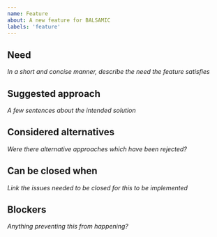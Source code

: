 ```yaml
---
name: Feature
about: A new feature for BALSAMIC
labels: 'feature'
---
```


## Need
*In a short and concise manner, describe the need the feature satisfies*

## Suggested approach
*A few sentences about the intended solution* 

## Considered alternatives
*Were there alternative approaches which have been rejected?*

## Can be closed when
*Link the issues needed to be closed for this to be implemented*

## Blockers
*Anything preventing this from happening?* 
